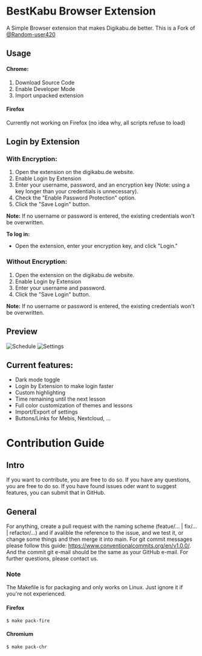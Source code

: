 # BestKabu Browser Extension
A Simple Browser extension that makes Digikabu.de better. This is a Fork of [@Random-user420](https://github.com/Random-user420/bestKabu)

## Usage
#### Chrome:
  1. Download Source Code
  1. Enable Developer Mode
  2. Import unpacked extension

#### Firefox
Currently not working on Firefox (no idea why, all scripts refuse to load)

## Login by Extension

### With Encryption:
1. Open the extension on the digikabu.de website.
2. Enable Login by Extension
3. Enter your username, password, and an encryption key (Note: using a key longer than your credentials is unnecessary).
4. Check the "Enable Password Protection" option.
5. Click the "Save Login" button.
   
**Note:** If no username or password is entered, the existing credentials won't be overwritten.

**To log in:** 
- Open the extension, enter your encryption key, and click "Login."

### Without Encryption:
1. Open the extension on the digikabu.de website.
2. Enable Login by Extension
3. Enter your username and password.
4. Click the "Save Login" button.
   
**Note:** If no username or password is entered, the existing credentials won't be overwritten.

## Preview
![Schedule](https://github.com/user-attachments/assets/b11e871a-b80a-4a25-9d0d-d7c601955fad)
![Settings](https://github.com/user-attachments/assets/87e33a3e-abdf-4193-a585-621f62001e6b)



## Current features:
- Dark mode toggle
- Login by Extension to make login faster
- Custom highlighting
- Time remaining until the next lesson
- Full color customization of themes and lessons
- Import/Export of settings
- Buttons/Links for Mebis, Nextcloud, ...

# Contribution Guide

## Intro

If you want to contribute, you are free to do so. If you have any questions, you are free to do so. If you have found issues oder want to suggest features, you can submit that in GitHub.

## General

For anything, create a pull request with the naming scheme (featue/…  |  fix/…   | refactor/…) and if avalible the reference to the issue, and we test it, or change some things and then merge it into main. For git commit messages please follow this guide: https://www.conventionalcommits.org/en/v1.0.0/. And the commit git e-mail should be the same as your GitHub e-mail. For further questions, please contact us.

### Note
The Makefile is for packaging and only works on Linux. Just ignore it if you're not experienced.

#### Firefox

    $ make pack-fire

#### Chromium

    $ make pack-chr
